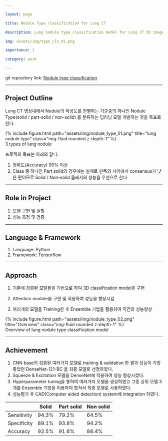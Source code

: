 ```yaml
---

layout: page

title: Nodule Type classification for Lung CT

description: Lung nodule type classification model for Lung CT 3D image

img: assets/img/type_cls_01.png

importance: 1

category: work

---
```


git repository link: [Nodule type classification](https://github.com/dkdkkim/nodule_type_classification)
 * * *
## Project Outline

Lung CT 영상내에서 Nodule의 악성도를 판별하는 기준중의 하나인 Nodule Type(solid / part-solid / non-solid) 를 분류하는 딥러닝 모델 개발하는 것을 목표로 한다.

<!-- <p align="center"><img src="../../assets/img/image-20220806025535400.png" alt="image-20220806025535400" style="zoom:67%;" /> -->
<div class="row">
    <div class="col-sm mt-3 mt-md-0">
        {% include figure.html path="assets/img/nodule_type_01.png" title="lung nodule type" class="img-fluid rounded z-depth-1" %}
    </div>
</div>
<div class="caption">
    3 types of lung nodule
</div>

프로젝의 목표는 아래와 같다.

1. 정확도(Accuracy) 90% 이상
2. Class 중 하나인 Part solid의 경우에는 실제로 판독의 사이에서 consensus가 낮은 편이므로 Solid / Non-solid 클래서의 성능을 우선으로 한다
* * *
## Role in Project

1. 모델 구현 및 실험
2. 성능 측정 및 검증
 * * *

## Language & Framework

1. Language: Python
2. Framework: Tensorflow
 * * *

## Approach

1. 기존에 검증된 모델들을 기반으로 하여 3D classification model을 구현
2. Attention module을 구현 및 적용하여 성능을 향상시킴
3. 여러개의 모델을 Training한 후 Ensemble 기법을 활용하여 약간의 성능향상

   <!-- <p align="center"><img src="../../assets/img/image-20220806030139034.png" alt="image-20220806030139034" style="zoom: 40%;" /> -->

<div class="row">
    <div class="col-sm mt-3 mt-md-0">
        {% include figure.html path="assets/img/nodule_type_02.png" title="Overview" class="img-fluid rounded z-depth-1" %}
    </div>
</div>
<div class="caption">
    Overview of lung nodule type classification model
</div>


 * * *

## Achievement
1. CNN base의 검증된 여러가지 모델로 training & validation 한 결과 성능이 가장 좋았던 DenseNet-121-BC 을 최종 모델로 선정하였다.
2. Squeeze & Excitation 모델을 DenseNet에 적용하여 성능 향상시켰다.
3. Hyperparameter tuning을 통하여 여러가지 모델을 생성하였고 그중 상위 모델 3개를 Ensemble 기법을 이용하여 합쳐서 최종 모델로 사용하였다.
4. 성능평가 후 CAD(Computer aided detection) system에 integration 하였다.

<!-- <style>
.tablelines table, .tablelines td, .tablelines th {
        border: 1px solid black;
        }
</style> -->

<center>

<!-- |             | Solid | Part solid | Non solid |
| :----------: | :----------: | :----------: | :----------: |
| Sensitivity | 94.3% | 79.2       | 64.5%     |
| Specificity | 89.1% | 93.8%      | 94.2%     |
| Accuracy    | 92.5% | 91.6%      | 88.4%     |
{: .tablelines} -->

<table><thead>
<tr>
<th></th>
<th>Solid</th>
<th>Part solid</th>
<th>Non solid</th>
</tr>
</thead><tbody>
<tr>
<td>Sensitivity</td>
<td>94.3%</td>
<td>79.2%</td>
<td>64.5%</td>
</tr>
<tr>
<td>Specificity</td>
<td>89.1%</td>
<td>93.8%</td>
<td>94.2%</td>
</tr>
<tr>
<td>Accuracy</td>
<td>92.5%</td>
<td>91.6%</td>
<td>88.4%</td>
</tr>
</tbody></table>